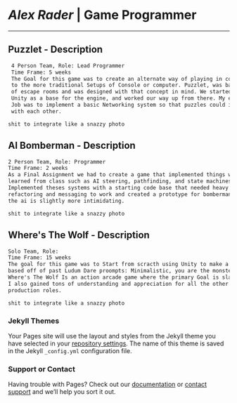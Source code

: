 # *Alex Rader* | Game Programmer
---------------------------------

## Puzzlet - Description
```markdown
 4 Person Team, Role: Lead Programmer  
 Time Frame: 5 weeks 
 The Goal for this game was to create an alternate way of playing in contrast
 to the more traditional Setups of Console or computer. Puzzlet, was based off 
 of escape rooms and was designed with that concept in mind. We started with
 Unity as a base for the engine, and worked our way up from there. My entire 
 Job was to implement a basic Networking system so that puzzles could interact 
 with each other.
```
```
shit to integrate like a snazzy photo
```
## AI Bomberman - Description
```markdown
2 Person Team, Role: Programmer  
Time Frame: 2 weeks 
As a Final Assignment we had to create a game that implemented things we had 
learned from class such as AI steering, pathfinding, and state machines. We 
Implemented theses systems with a starting code base that needed heavy 
refactoring and messaging to work and created a prototype for bomberman where
the ai is slightly more intimidating.
```
```
shit to integrate like a snazzy photo
```
## Where's The Wolf - Description
```markdown
Solo Team, Role: 
Time Frame: 15 weeks 
The goal for this game was to Start from scracth using Unity to make a 2D game 
based off of past Ludum Dare proompts: Minimalistic, you are the monster, etc. 
Where's The Wolf Is an action arcade game where the primary Goal is slaughter.
I also gained tons of understanding and appreciation for all the other game 
production roles.
```
```
shit to integrate like a snazzy photo
```


### Jekyll Themes

Your Pages site will use the layout and styles from the Jekyll theme you have selected in your [repository settings](https://github.com/AlexRader/AlexRader.github.io/settings). The name of this theme is saved in the Jekyll `_config.yml` configuration file.

### Support or Contact

Having trouble with Pages? Check out our [documentation](https://help.github.com/categories/github-pages-basics/) or [contact support](https://github.com/contact) and we’ll help you sort it out.
